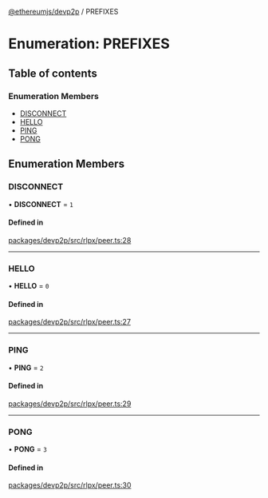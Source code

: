 [@ethereumjs/devp2p](../README.md) / PREFIXES

# Enumeration: PREFIXES

## Table of contents

### Enumeration Members

- [DISCONNECT](PREFIXES.md#disconnect)
- [HELLO](PREFIXES.md#hello)
- [PING](PREFIXES.md#ping)
- [PONG](PREFIXES.md#pong)

## Enumeration Members

### DISCONNECT

• **DISCONNECT** = ``1``

#### Defined in

[packages/devp2p/src/rlpx/peer.ts:28](https://github.com/ethereumjs/ethereumjs-monorepo/blob/master/packages/devp2p/src/rlpx/peer.ts#L28)

___

### HELLO

• **HELLO** = ``0``

#### Defined in

[packages/devp2p/src/rlpx/peer.ts:27](https://github.com/ethereumjs/ethereumjs-monorepo/blob/master/packages/devp2p/src/rlpx/peer.ts#L27)

___

### PING

• **PING** = ``2``

#### Defined in

[packages/devp2p/src/rlpx/peer.ts:29](https://github.com/ethereumjs/ethereumjs-monorepo/blob/master/packages/devp2p/src/rlpx/peer.ts#L29)

___

### PONG

• **PONG** = ``3``

#### Defined in

[packages/devp2p/src/rlpx/peer.ts:30](https://github.com/ethereumjs/ethereumjs-monorepo/blob/master/packages/devp2p/src/rlpx/peer.ts#L30)
